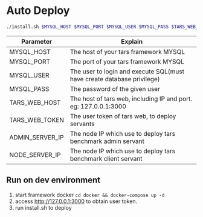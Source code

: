 # Auto Deploy

```bash
./install.sh $MYSQL_HOST $MYSQL_PORT $MYSQL_USER $MYSQL_PASS $TARS_WEB_HOST $TARS_WEB_TOKEN $ADMIN_SERVER_IP $NODE_SERVER_IP
```

| Parameter       | Explain                                                                |
| --------------- | ---------------------------------------------------------------------- |
| MYSQL_HOST      | The host of your tars framework MYSQL                                  |
| MYSQL_PORT      | The port of your tars framework MYSQL                                  |
| MYSQL_USER      | The user to login and execute SQL(must have create database privilege) |
| MYSQL_PASS      | The password of the given user                                         |
| TARS_WEB_HOST   | The host of tars web, including IP and port. eg: 127.0.0.1:3000        |
| TARS_WEB_TOKEN  | The user token of tars web, to deploy servants                         |
| ADMIN_SERVER_IP | The node IP which use to deploy tars benchmark admin servant           |
| NODE_SERVER_IP  | The node IP which use to deploy tars benchmark client servant          |


## Run on dev environment

1. start framework docker `cd docker && docker-compose up -d`
2. access http://127.0.0.1:3000 to obtain user token. 
3. run install.sh to deploy
